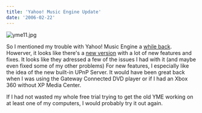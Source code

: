 ```yaml
---
title: 'Yahoo! Music Engine Update'
date: '2006-02-22'
---
```


![yme11.jpg](/images/yme11.jpg)

So I mentioned my trouble with Yahoo! Music Engine a [while back](http://dmihalik.com/articles/2006/01/19/subscription-music-services-good-bad-and-really-bad). Howerver, it looks like there's a [new version](http://ymusicblog.com/blog/2006/02/07/new-yahoo-music-engine-you-asked-we-listened/) with a lot of new features and fixes. It looks like they adressed a few of the issues I had with it (and maybe even fixed some of my other problems) For new features, I especially like the idea of the new built-in UPnP Server. It would have been great back when I was using the Gateway Connected DVD player or if I had an Xbox 360 without XP Media Center.

If I had not wasted my whole free trial trying to get the old YME working on at least one of my computers, I would probably try it out again.
